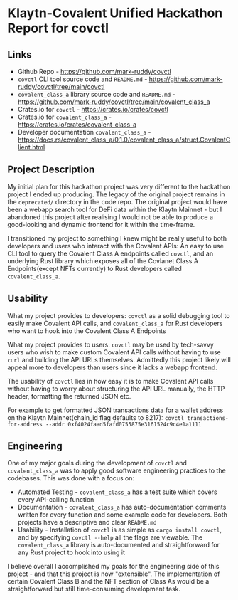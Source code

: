 # Klaytn-Covalent Unified Hackathon Report for covctl

## Links

- Github Repo - https://github.com/mark-ruddy/covctl
- `covctl` CLI tool source code and `README.md` - https://github.com/mark-ruddy/covctl/tree/main/covctl
- `covalent_class_a` library source code and `README.md` - https://github.com/mark-ruddy/covctl/tree/main/covalent_class_a
- Crates.io for `covctl` - https://crates.io/crates/covctl
- Crates.io for `covalent_class_a` - https://crates.io/crates/covalent_class_a
- Developer documentation `covalent_class_a` - https://docs.rs/covalent_class_a/0.1.0/covalent_class_a/struct.CovalentClient.html

## Project Description
My initial plan for this hackathon project was very different to the hackathon project I ended up producing. The legacy of the original project remains in the `deprecated/` directory in the code repo. The original project would have been a webapp search tool for DeFi data within the Klaytn Mainnet - but I abandoned this project after realising I would not be able to produce a good-looking and dynamic frontend for it within the time-frame.  

I transitioned my project to something I knew might be really useful to both developers and users who interact with the Covalent APIs: An easy to use CLI tool to query the Covalent Class A endpoints called `covctl`, and an underlying Rust library which exposes all of the Covlanet Class A Endpoints(except NFTs currently) to Rust developers called `covalent_class_a`.  

## Usability
What my project provides to developers: `covctl` as a solid debugging tool to easily make Covalent API calls, and `covalent_class_a` for Rust developers who want to hook into the Covalent Class A Endpoints

What my project provides to users: `covctl` may be used by tech-savvy users who wish to make custom Covalent API calls without having to use `curl` and building the API URLs themselves. Admittedly this project likely will appeal more to developers than users since it lacks a webapp frontend.

The usability of `covctl` lies in how easy it is to make Covalent API calls without having to worry about structuring the API URL manually, the HTTP header, formatting the returned JSON etc.  

For example to get formatted JSON transactions data for a wallet address on the Klaytn Mainnet(chain_id flag defaults to 8217): `covctl transactions-for-address --addr 0xf4024faad5fafd0755875e3161524c9c4e1a1111`  

## Engineering
One of my major goals during the development of `covctl` and `covalent_class_a` was to apply good software engineering practices to the codebases. This was done with a focus on:

- Automated Testing - `covalent_class_a` has a test suite which covers every API-calling function
- Documentation - `covalent_class_a` has auto-documentation comments written for every function and some example code for developers. Both projects have a descriptive and clear `README.md`
- Usability - Installation of `covctl` is as simple as `cargo install covctl`, and by specifying `covctl --help` all the flags are viewable. The `covalent_class_a` library is auto-documented and straightforward for any Rust project to hook into using it

I believe overall I accomplished my goals for the engineering side of this project - and that this project is now "extensible". The implementation of certain Covalent Class B and the NFT section of Class As would be a straightforward but still time-consuming development task.

